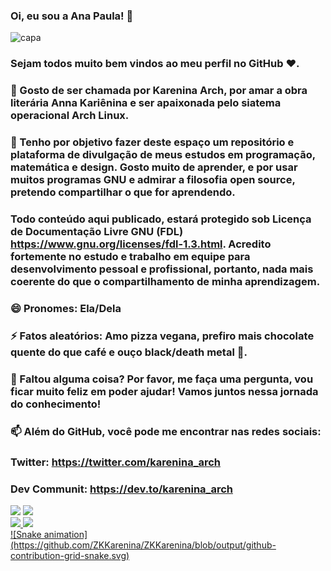 ### Oi, eu sou a Ana Paula! 👋
![capa](https://user-images.githubusercontent.com/82297186/144490186-16e4ac89-3f8d-4f79-9e04-e80f7f8d9476.png)
### Sejam todos muito bem vindos ao meu perfil no GitHub ❤️.
### 🔭 Gosto de ser chamada por Karenina Arch, por amar a obra literária Anna Kariênina e ser apaixonada pelo siatema operacional Arch Linux.
### 🌱 Tenho por objetivo fazer deste espaço um repositório e plataforma de divulgação de meus estudos em programação, matemática e design. Gosto muito de aprender, e por usar muitos programas GNU e admirar a filosofia open source, pretendo compartilhar o que for aprendendo.
### Todo conteúdo aqui publicado, estará protegido sob Licença de Documentação Livre GNU (FDL) https://www.gnu.org/licenses/fdl-1.3.html. Acredito fortemente no estudo e trabalho em equipe para desenvolvimento pessoal e profissional, portanto, nada mais coerente do que o compartilhamento de minha aprendizagem.
### 😄 Pronomes: Ela/Dela
### ⚡ Fatos aleatórios: Amo pizza vegana, prefiro mais chocolate quente do que café e ouço black/death metal 🤘.
### 💬 Faltou alguma coisa? Por favor, me faça uma pergunta, vou ficar muito feliz em poder ajudar! Vamos juntos nessa jornada do conhecimento! 
### 📫 Além do GitHub, você pode me encontrar nas redes sociais:
### Twitter: https://twitter.com/karenina_arch
### Dev Communit: https://dev.to/karenina_arch
<div>
<a href="https://www.youtube.com/channel/UC_FevagamC61mGB80uvh4lQ" target="_blank"><img src="https://img.shields.io/badge/YouTube-FF0000?style=for-the-badge&logo=youtube&logoColor=white" target="_blank"></a>
<a href="https://www.instagram.com/karenina_arch/" target="_blank"><img src="https://img.shields.io/badge/-Instagram-%23E4405F?style=for-the-badge&logo=instagram&logoColor=white" target="_blank"></a>  
</div>
<div>
<a href="https://github.com/ZKKarenina">
<img height="180em" src="https://github-readme-stats.vercel.app/api/top-langs/?username=ZKKarenina&layout=compact&langs_count=7&theme=dracula"/>
<img height="180em" src="https://github-readme-stats.vercel.app/api?username=ZKKarenina&show_icons=true&theme=dracula&include_all_commits=true&count_private=true"/>
</div>
![Snake animation](https://github.com/ZKKarenina/ZKKarenina/blob/output/github-contribution-grid-snake.svg)
<!--
**ZKKarenina/ZKKarenina** is a ✨ _special_ ✨ repository because its `README.md` (this file) appears on your GitHub profile.

Here are some ideas to get you started:

- 🔭 I’m currently working on ...
- 🌱 I’m currently learning ...
- 👯 I’m looking to collaborate on ...
- 🤔 I’m looking for help with ...
- 💬 Ask me about ...
- 📫 How to reach me: ...
- 😄 Pronouns: ...
- ⚡ Fun fact: ...
-->
